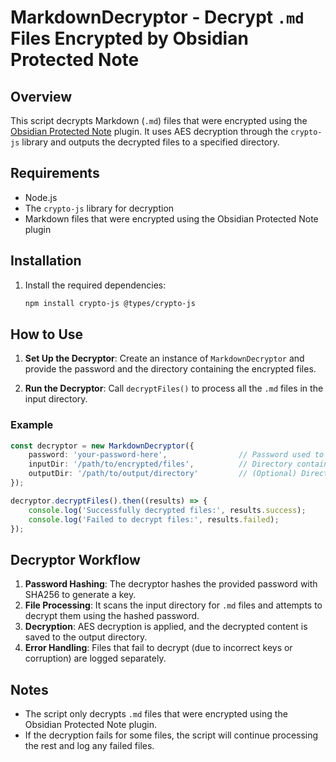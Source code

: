 # MarkdownDecryptor - Decrypt `.md` Files Encrypted by Obsidian Protected Note

## Overview

This script decrypts Markdown (`.md`) files that were encrypted using the [Obsidian Protected Note](https://github.com/mmiksaa/obsidian-protected-note) plugin. It uses AES decryption through the `crypto-js` library and outputs the decrypted files to a specified directory.

## Requirements

- Node.js
- The `crypto-js` library for decryption
- Markdown files that were encrypted using the Obsidian Protected Note plugin

## Installation

1. Install the required dependencies:
   ```bash
   npm install crypto-js @types/crypto-js
   ```

## How to Use

1. **Set Up the Decryptor**: Create an instance of `MarkdownDecryptor` and provide the password and the directory containing the encrypted files.
   
2. **Run the Decryptor**: Call `decryptFiles()` to process all the `.md` files in the input directory.

### Example

```typescript
const decryptor = new MarkdownDecryptor({
    password: 'your-password-here',                // Password used to encrypt the notes
    inputDir: '/path/to/encrypted/files',          // Directory containing the encrypted .md files
    outputDir: '/path/to/output/directory'         // (Optional) Directory where decrypted files will be saved
});

decryptor.decryptFiles().then((results) => {
    console.log('Successfully decrypted files:', results.success);
    console.log('Failed to decrypt files:', results.failed);
});
```

## Decryptor Workflow

1. **Password Hashing**: The decryptor hashes the provided password with SHA256 to generate a key.
2. **File Processing**: It scans the input directory for `.md` files and attempts to decrypt them using the hashed password.
3. **Decryption**: AES decryption is applied, and the decrypted content is saved to the output directory.
4. **Error Handling**: Files that fail to decrypt (due to incorrect keys or corruption) are logged separately.

## Notes

- The script only decrypts `.md` files that were encrypted using the Obsidian Protected Note plugin.
- If the decryption fails for some files, the script will continue processing the rest and log any failed files.
